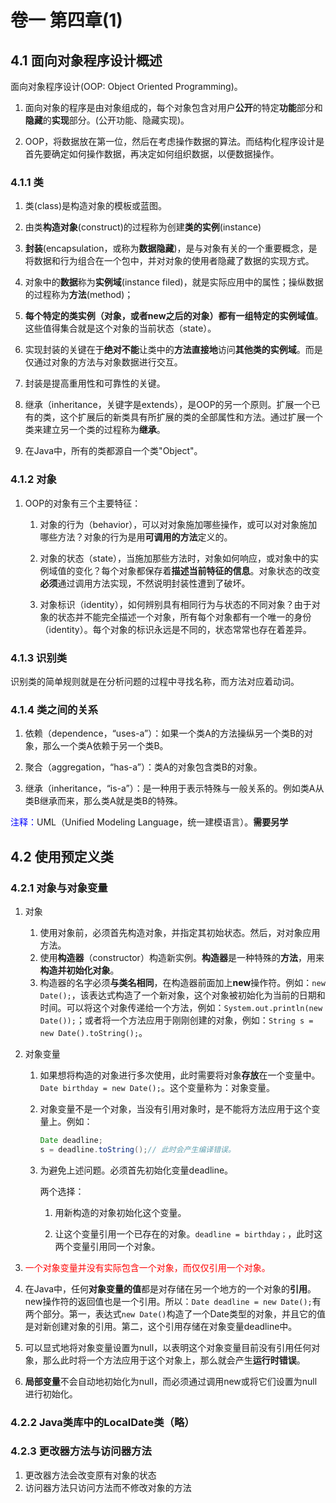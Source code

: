 # 卷一 第四章(1)

## 4.1 面向对象程序设计概述

面向对象程序设计(OOP: Object Oriented Programming)。

1. 面向对象的程序是由对象组成的，每个对象包含对用户**公开**的特定**功能**部分和**隐藏**的**实现**部分。(公开功能、隐藏实现)。

2. OOP，将数据放在第一位，然后在考虑操作数据的算法。而结构化程序设计是首先要确定如何操作数据，再决定如何组织数据，以便数据操作。

### 4.1.1 类

1. 类(class)是构造对象的模板或蓝图。

2. 由类**构造对象**(construct)的过程称为创建**类的实例**(instance)

3. **封装**(encapsulation，或称为**数据隐藏**)，是与对象有关的一个重要概念，是将数据和行为组合在一个包中，并对对象的使用者隐藏了数据的实现方式。

4. 对象中的**数据**称为**实例域**(instance filed)，就是实际应用中的属性；操纵数据的过程称为**方法**(method)；

5. **每个特定的类实例（对象，或者new之后的对象）都有一组特定的实例域值**。这些值得集合就是这个对象的当前状态（state）。

6. 实现封装的关键在于**绝对不能**让类中的**方法直接地**访问**其他类的实例域**。而是仅通过对象的方法与对象数据进行交互。

7. 封装是提高重用性和可靠性的关键。

8. 继承（inheritance，关键字是extends），是OOP的另一个原则。扩展一个已有的类，这个扩展后的新类具有所扩展的类的全部属性和方法。通过扩展一个类来建立另一个类的过程称为**继承**。

9. 在Java中，所有的类都源自一个类"Object"。

### 4.1.2 对象

1. OOP的对象有三个主要特征：

   1. 对象的行为（behavior），可以对对象施加哪些操作，或可以对对象施加哪些方法？对象的行为是用**可调用的方法**定义的。

   2. 对象的状态（state），当施加那些方法时，对象如何响应，或对象中的实例域值的变化？每个对象都保存着**描述当前特征的信息**。对象状态的改变**必须**通过调用方法实现，不然说明封装性遭到了破坏。

   3. 对象标识（identity），如何辨别具有相同行为与状态的不同对象？由于对象的状态并不能完全描述一个对象，所有每个对象都有一个唯一的身份（identity）。每个对象的标识永远是不同的，状态常常也存在着差异。

### 4.1.3 识别类

​	识别类的简单规则就是在分析问题的过程中寻找名称，而方法对应着动词。

### 4.1.4 类之间的关系

1. 依赖（dependence，“uses-a”）：如果一个类A的方法操纵另一个类B的对象，那么一个类A依赖于另一个类B。

2. 聚合（aggregation，“has-a”）：类A的对象包含类B的对象。

3. 继承（inheritance，“is-a”）：是一种用于表示特殊与一般关系的。例如类A从类B继承而来，那么类A就是类B的特殊。

<span style="color: blue">注释：</span>UML（Unified Modeling Language，统一建模语言）。**需要另学**

## 4.2 使用预定义类

### 4.2.1 对象与对象变量

1. 对象
   1. 使用对象前，必须首先构造对象，并指定其初始状态。然后，对对象应用方法。
   2. 使用**构造器**（constructor）构造新实例。**构造器**是一种特殊的**方法**，用来**构造并初始化对象**。
   3. 构造器的名字必须**与类名相同**，在构造器前面加上**new**操作符。例如：```new Date();```，该表达式构造了一个新对象，这个对象被初始化为当前的日期和时间。可以将这个对象传递给一个方法，例如：```System.out.println(new Date());```；或者将一个方法应用于刚刚创建的对象，例如：```String s = new Date().toString();```。

2. 对象变量

   1. 如果想将构造的对象进行多次使用，此时需要将对象**存放**在一个变量中。```Date birthday = new Date();```。这个变量称为：对象变量。

   2. 对象变量不是一个对象，当没有引用对象时，是不能将方法应用于这个变量上。例如：

      ```java
      Date deadline;
      s = deadline.toString();// 此时会产生编译错误。
      ```

   3. 为避免上述问题。必须首先初始化变量deadline。

      两个选择：

       1. 用新构造的对象初始化这个变量。

       2. 让这个变量引用一个已存在的对象。```deadline = birthday；```，此时这两个变量引用同一个对象。

3.  <span style="color:red">一个对象变量并没有实际包含一个对象，而仅仅引用一个对象。</span>

4. 在Java中，任何**对象变量的值**都是对存储在另一个地方的一个对象的**引用**。new操作符的返回值也是一个引用。所以：```Date deadline = new Date();```有两个部分。第一，表达式```new Date()```构造了一个Date类型的对象，并且它的值是对新创建对象的引用。第二，这个引用存储在对象变量deadline中。

5. 可以显式地将对象变量设置为null，以表明这个对象变量目前没有引用任何对象，那么此时将一个方法应用于这个对象上，那么就会产生**运行时错误**。

6. **局部变量**不会自动地初始化为null，而必须通过调用new或将它们设置为null进行初始化。

### 4.2.2 Java类库中的LocalDate类（略）
### 4.2.3 更改器方法与访问器方法
1. 更改器方法会改变原有对象的状态
2. 访问器方法只访问方法而不修改对象的方法